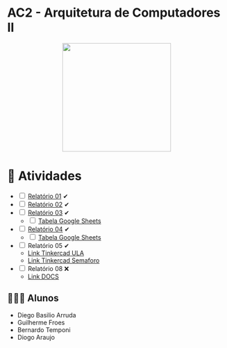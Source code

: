 # AC2 - Arquitetura de Computadores II

<div style = "text-align: center">
 <img src="https://media.giphy.com/media/3o7TKx997XonqmAGU8/giphy.gif" width = 250px>
</div>

# 📄 Atividades

<ul>
  <li>
   <input type="checkbox"> <a href="https://sgapucminasbr-my.sharepoint.com/:w:/g/personal/739940_sga_pucminas_br/EXTKLJT5-5VNpVuUgdhx9Q8BBivWpritvufqmVeZFMrLxg?e=DXQ25p"> Relatório 01</a> ✔
  </li>
  <li>
   <input type="checkbox"> <a href="https://sgapucminasbr-my.sharepoint.com/:w:/g/personal/739940_sga_pucminas_br/EQF42P_6_F9Hib9-Ha4JQLQB6aKPhGtGfX59CN5zfgJNIA?e=dadkz0"> Relatório 02</a> ✔
  </li>
  <li>
    <input type="checkbox"> <a href="https://sgapucminasbr-my.sharepoint.com/:w:/g/personal/739940_sga_pucminas_br/EfF2pNWZUcZJtomcRNsWU1wBOpRyT2Atlhh5NE6XGWTz9w?e=1mEnl6"> Relatório 03</a> ✔
    <ul>
      <li>
        <input type="checkbox"> <a href=https://docs.google.com/spreadsheets/d/10Yw3WbD_rMmXLkVxEEaKI62aBElqdk0dMOgrTa4sUOA/edit?usp=sharing> Tabela Google Sheets</a>
      </li>
    </ul>
  </li>
  <li>
    <input type="checkbox"> <a href="https://sgapucminasbr-my.sharepoint.com/:w:/g/personal/739940_sga_pucminas_br/EWaJVYB8qJFMvNgv3t97OigB0n5h2Cds-xbNjM8T3DbXVA?e=hUGBsn"> Relatório 04</a> ✔
    <ul>
      <li>
        <input type="checkbox"> <a href=https://docs.google.com/spreadsheets/d/1vDWZmlZJg_P6E6ak2q27U25c3lE6LosnbibR6WUrtzY/edit?usp=sharing> Tabela Google Sheets</a>
      </li>
    </ul>
  </li>
  <li>
    <input type="checkbox"> Relatório 05</a> ✔
    <ul>
      <li>
        <a href=https://www.tinkercad.com/things/c2wobxauxQ2-funky-albar-krunk/editel?sharecode=Rjq28IvkHqPH-iwjenKaw6ssckfQKiHopVFvacIiS6Y> Link Tinkercad ULA</a>
      </li>
      <li>
        <a href=https://www.tinkercad.com/things/aigv51ZU4V7-terrific-leelo-snaget/editel?sharecode=pBcgkOxe50mnlF6YL0nn0dPLieblmkxuz9RgXzT5EtE> Link Tinkercad Semaforo</a>
      </li>
    </ul>
  </li>
  <li>
    <input type="checkbox"> Relatório 08</a> ❌
    <ul>
      <li>
        <a href=https://docs.google.com/document/d/1vKYYJ9Eg5wwiVBf1xabGyJnYizbQroTjMPw_MqWkAFE/edit?usp=sharing> Link DOCS</a>
      </li>
    </ul>
  </li>
</ul>

## 👨🏼‍🎓 Alunos

<ul>
  <li>
   Diego Basilio Arruda
  </li>
  <li>
   Guilherme Froes
  </li>
  <li>
    Bernardo Temponi
  </li>
  <li>
    Diogo Araujo
  </li>
  
</ul>
